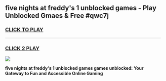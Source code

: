 
## five nights at freddy's 1 unblocked games - Play Unblocked Gmaes & Free #qwc7j
<h3>
<a href="https://news.freeplayer.one?title=five_nights_at_freddy's_1_unblocked_games&ref=03M">CLICK TO PLAY</a></h3>
<hr>

<h3>
<a href="https://news.freeplayer.one?title=five_nights_at_freddy's_1_unblocked_games&ref=03M">CLICK 2 PLAY</a>
  
</h3>

<a href="https://news.freeplayer.one?title=five_nights_at_freddy's_1_unblocked_games&ref=03M"><img src="https://clearcache.store/games.png"></a>


**five nights at freddy's 1 unblocked games games unblocked: Your Gateway to Fun and Accessible Online Gaming**
